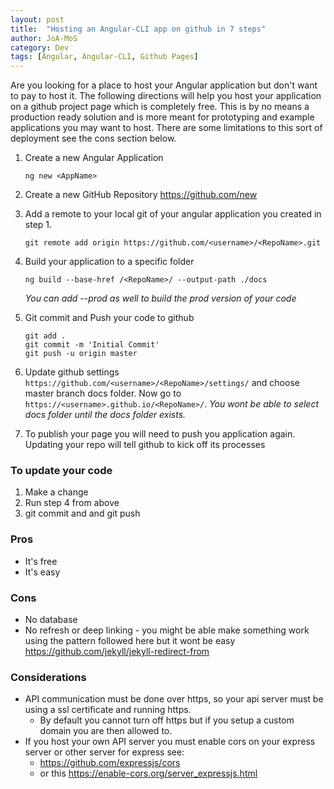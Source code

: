 ```yaml
---
layout: post
title:  "Hosting an Angular-CLI app on github in 7 steps"
author: JoA-MoS
category: Dev
tags: [Angular, Angular-CLI, Github Pages]
---
```

Are you looking for a place to host your Angular application but don't want to pay to host it. The following directions will help you host your application on a github project page which is completely free. This is by no means a production ready solution and is more meant for prototyping and example applications you may want to host. There are some limitations to this sort of deployment see the cons section below.

1. Create a new Angular Application

    ```Shell
    ng new <AppName>
    ```

2. Create a new GitHub Repository https://github.com/new
3. Add a remote to your local git of your angular application you created in step 1.

    ```Shell
    git remote add origin https://github.com/<username>/<RepoName>.git
    ```

4. Build your application to a specific folder

    ```Shell
    ng build --base-href /<RepoName>/ --output-path ./docs  
    ```
    
    _You can add --prod as well to build the prod version of your code_

5. Git commit and Push your code to github

    ```Shell
    git add .
    git commit -m 'Initial Commit'
    git push -u origin master
    ```
6. Update github settings `https://github.com/<username>/<RepoName>/settings/` and choose master branch docs folder. Now go to `https://<username>.github.io/<RepoName>/`. _You wont be able to select docs folder until the docs folder exists._

7. To publish your page you will need to push you application again. Updating your repo will tell github to kick off its processes

### To update your code
1. Make a change
2. Run step 4 from above
3. git commit and and git push

### Pros
* It's free
* It's easy

### Cons
* No database
* No refresh or deep linking - you might be able make something work using the pattern followed here but it wont be easy https://github.com/jekyll/jekyll-redirect-from

### Considerations
* API communication must be done over https, so your api server must be using a ssl certificate and running https.
    * By default you cannot turn off https but if you setup a custom domain you are then allowed to.
* If you host your own API server you must enable cors on your express server or other server for express see:
    * https://github.com/expressjs/cors
    * or this https://enable-cors.org/server_expressjs.html


